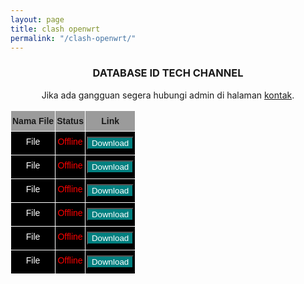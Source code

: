 ```yaml
---
layout: page
title: clash openwrt
permalink: "/clash-openwrt/"
---
```

<style type="text/css">
@media screen and (max-width: 768px) {
  .tg  {
    border-collapse:collapse;
    border-spacing:1;
    width:100%;
  }
}
.tg td {
  border-color:black;
  border-style:solid;
  border-width:1px;
  font-family:Arial, sans-serif;
  font-size:14px;
  overflow:hidden;
  padding:8px 2px;
  word-break:normal;
}
.tg th {
  border-color:black;
  border-style:solid;
  border-width:1px;
  font-family:Arial, sans-serif;
  font-size:14px;
  font-weight:normal;
  overflow:hidden;
  padding:8px 2px;
  word-break:normal;
}
.tg .tg-tmgx {
  background-color:#9b9b9b;
  border-color:#ffffff;
  font-weight:bold;
  text-align:center;
  vertical-align:top
}
.tg .tg-7k2u {
  background-color:#000000;
  border-color:#ffffff;
  text-align:center;
  vertical-align:top
}
</style>

<center>
<h3>DATABASE ID TECH CHANNEL</h3>
<p>Jika ada gangguan segera hubungi admin di halaman <a href="/contact/" >kontak</a>.</p>
<table class="tg">
<thead>
  <tr>
    <th class="tg-tmgx">Nama File</th>
    <th class="tg-tmgx">Status</th>
    <th class="tg-tmgx">Link</th>
  </tr>
</thead>
<tbody>
  <tr>
    <td class="tg-7k2u"><span style="color:#FFF">File</span></td>
    <td class="tg-7k2u"><span style="color:red">Offline</span></td>
    <td class="tg-7k2u"><span><button onclick="download1('')" style="background:teal;color:white">Download</button></span></td>
  </tr>
  <tr>
    <td class="tg-7k2u"><span style="color:#FFF">File</span></td>
    <td class="tg-7k2u"><span style="color:red">Offline</span></td>
    <td class="tg-7k2u"><span><button onclick="download2('')" style="background:teal;color:white">Download</button></span></td>
  </tr>
  <tr>
    <td class="tg-7k2u"><span style="color:#FFF">File</span></td>
    <td class="tg-7k2u"><span style="color:red">Offline</span></td>
    <td class="tg-7k2u"><span><button onclick="download3('')" style="background:teal;color:white">Download</button></span></td>
  </tr>
  <tr>
    <td class="tg-7k2u"><span style="color:#FFF">File</span></td>
    <td class="tg-7k2u"><span style="color:red">Offline</span></td>
    <td class="tg-7k2u"><span><button onclick="download4('')" style="background:teal;color:white">Download</button></span></td>
  </tr>
  <tr>
    <td class="tg-7k2u"><span style="color:#FFF">File</span></td>
    <td class="tg-7k2u"><span style="color:red">Offline</span></td>
    <td class="tg-7k2u"><span><button onclick="download5('')" style="background:teal;color:white">Download</button></span></td>
  </tr>
  <tr>
    <td class="tg-7k2u"><span style="color:#FFF">File</span></td>
    <td class="tg-7k2u"><span style="color:red">Offline</span></td>
    <td class="tg-7k2u"><span><button onclick="download6('')" style="background:teal;color:white">Download</button></span></td>
  </tr>
</tbody>
</table>
</center>
<script>
function download1 (url) {location.href = url;}
function download2 (url) {location.href = url;}
function download3 (url) {location.href = url;}
function download4 (url) {location.href = url;}
function download5 (url) {location.href = url;}
function download6 (url) {location.href = url;}
</script>